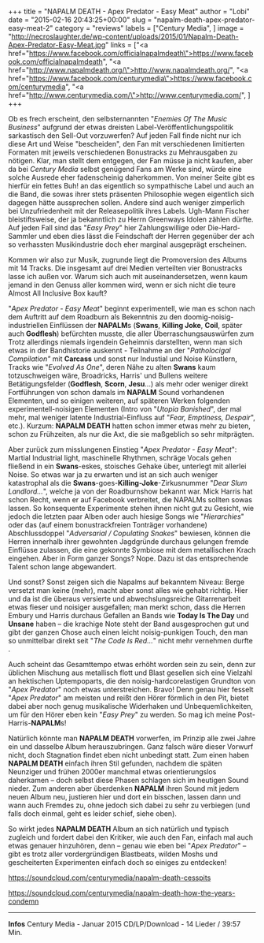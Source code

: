 +++
title = "NAPALM DEATH - Apex Predator - Easy Meat"
author = "Lobi"
date = "2015-02-16 20:43:25+00:00"
slug = "napalm-death-apex-predator-easy-meat-2"
category = "reviews"
labels = ["Century Media", ]
image = "http://necroslaughter.de/wp-content/uploads/2015/01/Napalm-Death-Apex-Predator-Easy-Meat.jpg"
links = ["<a href=\"https://www.facebook.com/officialnapalmdeath\">https://www.facebook.com/officialnapalmdeath</a>", "<a href=\"http://www.napalmdeath.org/\">http://www.napalmdeath.org/</a>", "<a href=\"https://www.facebook.com/centurymedia\">https://www.facebook.com/centurymedia</a>", "<a href=\"http://www.centurymedia.com/\">http://www.centurymedia.com/</a>", ]
+++

Ob es frech erscheint, den selbsternannten "_Enemies Of The Music Business_" aufgrund der etwas dreisten Label-Veröffentlichungspolitik sarkastisch den Sell-Out vorzuwerfen? Auf jeden Fall finde nicht nur ich diese Art und Weise "bescheiden", den Fan mit verschiedenen limitierten Formaten mit jeweils verschiedenen Bonustracks zu Mehrausgaben zu nötigen. Klar, man stellt dem entgegen, der Fan müsse ja nicht kaufen, aber da bei _Century Media_ selbst genügend Fans am Werke sind, würde eine solche Ausrede eher fadenscheinig daherkommen. Von meiner Seite gibt es hierfür ein fettes Buh! an das eigentlich so sympathische Label und auch an die Band, die sowas ihrer stets präsenten Philosophie wegen eigentlich sich dagegen hätte aussprechen sollen. Andere sind auch weniger zimperlich bei Unzufriedenheit mit der Releasepolitik ihres Labels. Ugh-Mann Fischer bleistiftsweise, der ja bekanntlich zu Herrn Greenways Idolen zählen dürfte. Auf jeden Fall sind das "_Easy Prey_" hier Zahlungswillige oder Die-Hard-Sammler und eben dies lässt die Feindschaft der Herren gegenüber der ach so verhassten Musikindustrie doch eher marginal ausgeprägt erscheinen.

Kommen wir also zur Musik, zugrunde liegt die Promoversion des Albums mit 14 Tracks. Die insgesamt auf drei Medien verteilten vier Bonustracks lasse ich außen vor. Warum sich auch mit auseinandersetzen, wenn kaum jemand in den Genuss aller kommen wird, wenn er sich nicht die teure Almost All Inclusive Box kauft?

"_Apex Predator - Easy Meat_" beginnt experimentell, wie man es schon nach dem Auftritt auf dem Roadburn als Bekenntnis zu den doomig-noisig-industriellen Einflüssen der **NAPALM**s (**Swans**, **Killing Joke**, **Coil**, später auch **Godflesh**) befürchten musste, die aller Überraschungsauswürfen zum Trotz allerdings niemals irgendein Geheimnis darstellten, wenn man sich etwas in der Bandhistorie auskennt - Teilnahme an der "_Patholocigal Compilation"_ mit **Carcass** und sonst nur Industial und Noise Künstlern, Tracks wie "_Evolved As One_", deren Nähe zu alten **Swans** kaum totzuschweigen wäre, Broadricks, Harris' und Bullens weitere Betätigungsfelder (**Godflesh**, **Scorn**, **Jesu**...) als mehr oder weniger direkt Fortführungen von schon damals im **NAPALM** Sound vorhandenen Elementen, und so einigen weiteren, auf späteren Werken folgenden experimentell-noisigen Elementen (Intro von "_Utopia Banished_", der mal mehr, mal weniger latente Industrial-Einfluss auf "_Fear, Emptiness, Despair_", etc.). Kurzum: **NAPALM DEATH** hatten schon immer etwas mehr zu bieten, schon zu Frühzeiten, als nur die Axt, die sie maßgeblich so sehr mitprägten.

Aber zurück zum misslungenen Einstieg "_Apex Predator - Easy Meat_": Martial Industrial light, maschinelle Rhythmen, schräge Vocals gehen fließend in ein **Swans**-eskes, stoisches Gehake über, unterlegt mit allerlei Noise. So etwas war ja zu erwarten und ist an sich auch weniger katastrophal als die **Swans**-goes-**Killing-Joke**-Zirkusnummer "_Dear Slum Landlord..._", welche ja von der Roadburnshow bekannt war. Mick Harris hat schon Recht, wenn er auf Facebook verbreitet, die NAPALMs sollten sowas lassen. So konsequente Experimente stehen ihnen nicht gut zu Gesicht, wie jedoch die letzten paar Alben oder auch hiesige Songs wie "_Hierarchies_" oder das (auf einem bonustrackfreien Tonträger vorhandene) Abschlussdoppel "_Adversarial / Copulating Snakes_" bewiesen, können die Herren innerhalb ihrer gewohnten Jagdgründe durchaus gelungen fremde Einflüsse zulassen, die eine gekonnte Symbiose mit dem metallischen Krach eingehen. Aber in Form ganzer Songs? Nope. Dazu ist das entsprechende Talent schon lange abgewandert.

Und sonst? Sonst zeigen sich die Napalms auf bekanntem Niveau: Berge versetzt man keine (mehr), macht aber sonst alles wie gehabt richtig. Hier und da ist die überaus versierte und abwechslungsreiche Gitarrenarbeit etwas fieser und noisiger ausgefallen; man merkt schon, dass die Herren Embury und Harris durchaus Gefallen an Bands wie **Today Is The Day** und **Unsane** haben – die krachige Note steht der Band ausgesprochen gut und gibt der ganzen Chose auch einen leicht noisig-punkigen Touch, den man so unmittelbar direkt seit "_The Code Is Red..._" nicht mehr vernehmen durfte .

Auch scheint das Gesamttempo etwas erhöht worden sein zu sein, denn zur üblichen Mischung aus metallisch flott und Blast gesellen sich eine Vielzahl an hektischen Uptempoparts, die den noisig-hardcorelastigen Grundton von "_Apex Predator_" noch etwas unterstreichen. Bravo! Denn genau hier fesselt "_Apex Predator_" am meisten und reißt den Hörer förmlich in den Pit, bietet dabei aber noch genug musikalische Widerhaken und Unbequemlichkeiten, um für den Hörer eben kein "_Easy Prey_" zu werden. So mag ich meine Post-Harris-**NAPALM**s!

Natürlich könnte man **NAPALM DEATH** vorwerfen, im Prinzip alle zwei Jahre ein und dasselbe Album herauszubringen. Ganz falsch wäre dieser Vorwurf nicht, doch Stagnation findet eben nicht unbedingt statt. Zum einen haben **NAPALM DEATH** einfach ihren Stil gefunden, nachdem die späten Neunziger und frühen 2000er manchmal etwas orientierungslos daherkamen – doch selbst diese Phasen schlagen sich im heutigen Sound nieder. Zum anderen aber überdenken **NAPALM** ihren Sound mit jedem neuen Album neu, justieren hier und dort ein bisschen, lassen dann und wann auch Fremdes zu, ohne jedoch sich dabei zu sehr zu verbiegen (und falls doch einmal, geht es leider schief, siehe oben).

So wirkt jedes **NAPALM DEATH** Album an sich natürlich und typisch zugleich und fordert dabei den Kritiker, wie auch den Fan, einfach mal auch etwas genauer hinzuhören, denn – genau wie eben bei "_Apex Predator_" – gibt es trotz aller vordergründigen Blastbeats, wilden Moshs und gescheiterten Experimenten einfach doch so einiges zu entdecken!

https://soundcloud.com/centurymedia/napalm-death-cesspits

https://soundcloud.com/centurymedia/napalm-death-how-the-years-condemn



---
**Infos**
Century Media - Januar 2015
CD/LP/Download - 14 Lieder / 39:57 Min.
